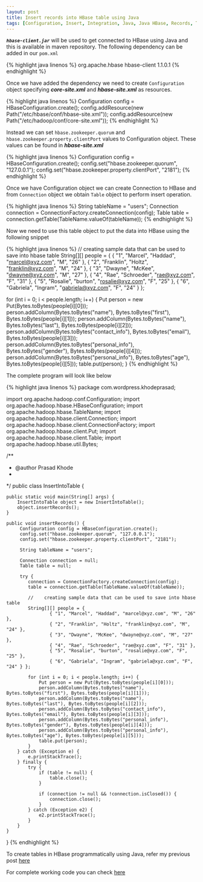```yaml
---
layout: post
title: Insert records into HBase table using Java
tags: [Configuration, Insert, Integration, Java, Java HBase, Records, Table]
---
```

_**`hbase-client.jar`**_ will be used to get connected to HBase using Java and this is available in maven repository. The following dependency can be added in our `pom.xml`

{% highlight java linenos %}
<dependency>
    <groupId>org.apache.hbase</groupId>
    <artifactId>hbase-client<artifactId>
    <version>1.1.0.1</version>
<dependency>
{% endhighlight %}

Once we have added the dependency we need to create `Configuration` object specifying _**core-site.xml**_ and _**hbase-site.xml**_ as resources.

{% highlight java linenos %}
Configuration config = HBaseConfiguration.create();
config.addResource(new Path("/etc/hbase/conf/hbase-site.xml"));
config.addResource(new Path("/etc/hadoop/conf/core-site.xml"));
{% endhighlight %}

Instead we can set `hbase.zookeeper.quorum` and `hbase.zookeeper.property.clientPort` values to Configuration object. These values can be found in _**hbase-site.xml**_

{% highlight java linenos %}
Configuration config = HBaseConfiguration.create();
config.set("hbase.zookeeper.quorum", "127.0.0.1");
config.set("hbase.zookeeper.property.clientPort", "2181");
{% endhighlight %}

Once we have Configuration object we can create Connection to HBase and from `Connection` object we obtain `Table` object to perform insert operation.

{% highlight java linenos %}
String tableName = "users";
Connection connection = ConnectionFactory.createConnection(config);
Table table = connection.getTable(TableName.valueOf(tableName));
{% endhighlight %}

Now we need to use this table object to put the data into HBase using the following snippet

{% highlight java linenos %}
//    creating sample data that can be used to save into hbase table
String[][] people = {
    { "1", "Marcel", "Haddad", "marcel@xyz.com", "M", "26" },
    { "2", "Franklin", "Holtz", "franklin@xyz.com", "M", "24" },
    { "3", "Dwayne", "McKee", "dwayne@xyz.com", "M", "27" },
    { "4", "Rae", "Schroeder", "rae@xyz.com", "F", "31" },
    { "5", "Rosalie", "burton", "rosalie@xyz.com", "F", "25" },
    { "6", "Gabriela", "Ingram", "gabriela@xyz.com", "F", "24" } };

for (int i = 0; i < people.length; i++) {
    Put person = new Put(Bytes.toBytes(people[i][0]));
    person.addColumn(Bytes.toBytes("name"), Bytes.toBytes("first"), Bytes.toBytes(people[i][1]));
    person.addColumn(Bytes.toBytes("name"), Bytes.toBytes("last"), Bytes.toBytes(people[i][2]));
    person.addColumn(Bytes.toBytes("contact_info"), Bytes.toBytes("email"), Bytes.toBytes(people[i][3]));
    person.addColumn(Bytes.toBytes("personal_info"), Bytes.toBytes("gender"), Bytes.toBytes(people[i][4]));
    person.addColumn(Bytes.toBytes("personal_info"), Bytes.toBytes("age"), Bytes.toBytes(people[i][5]));
    table.put(person);
}
{% endhighlight %}

The complete program will look like below

{% highlight java linenos %}
package com.wordpress.khodeprasad;

import org.apache.hadoop.conf.Configuration;
import org.apache.hadoop.hbase.HBaseConfiguration;
import org.apache.hadoop.hbase.TableName;
import org.apache.hadoop.hbase.client.Connection;
import org.apache.hadoop.hbase.client.ConnectionFactory;
import org.apache.hadoop.hbase.client.Put;
import org.apache.hadoop.hbase.client.Table;
import org.apache.hadoop.hbase.util.Bytes;

/**
 * @author Prasad Khode
 *
 */
public class InsertIntoTable {

    public static void main(String[] args) {
        InsertIntoTable object = new InsertIntoTable();
        object.insertRecords();
    }

    public void insertRecords() {
         Configuration config = HBaseConfiguration.create();
         config.set("hbase.zookeeper.quorum", "127.0.0.1");
         config.set("hbase.zookeeper.property.clientPort", "2181");

         String tableName = "users";

         Connection connection = null;
         Table table = null;

         try {
            connection = ConnectionFactory.createConnection(config);
            table = connection.getTable(TableName.valueOf(tableName));

            //    creating sample data that can be used to save into hbase table
            String[][] people = {
                    { "1", "Marcel", "Haddad", "marcel@xyz.com", "M", "26" },
                    { "2", "Franklin", "Holtz", "franklin@xyz.com", "M", "24" },
                    { "3", "Dwayne", "McKee", "dwayne@xyz.com", "M", "27" },
                    { "4", "Rae", "Schroeder", "rae@xyz.com", "F", "31" },
                    { "5", "Rosalie", "burton", "rosalie@xyz.com", "F", "25" },
                    { "6", "Gabriela", "Ingram", "gabriela@xyz.com", "F", "24" } };

            for (int i = 0; i < people.length; i++) {
                Put person = new Put(Bytes.toBytes(people[i][0]));
                person.addColumn(Bytes.toBytes("name"), Bytes.toBytes("first"), Bytes.toBytes(people[i][1]));
                person.addColumn(Bytes.toBytes("name"), Bytes.toBytes("last"), Bytes.toBytes(people[i][2]));
                person.addColumn(Bytes.toBytes("contact_info"), Bytes.toBytes("email"), Bytes.toBytes(people[i][3]));
                person.addColumn(Bytes.toBytes("personal_info"), Bytes.toBytes("gender"), Bytes.toBytes(people[i][4]));
                person.addColumn(Bytes.toBytes("personal_info"), Bytes.toBytes("age"), Bytes.toBytes(people[i][5]));
                table.put(person);
            }
        } catch (Exception e) {
            e.printStackTrace();
        } finally {
            try {
                if (table != null) {
                    table.close();
                }

                if (connection != null && !connection.isClosed()) {
                    connection.close();
                }
            } catch (Exception e2) {
                e2.printStackTrace();
            }
        }
    }
}
{% endhighlight %}

To create tables in HBase programmatically using Java, refer my previous post <a href="https://khodeprasad.github.io/blog/create-table-in-hbase-using-java" target="_blank">here</a>

For complete working code you can check <a href="https://github.com/khodeprasad/java-hbase/blob/master/src/main/java/com/khodeprasad/hbase/InsertIntoTable.java" target="_blank">here</a>
